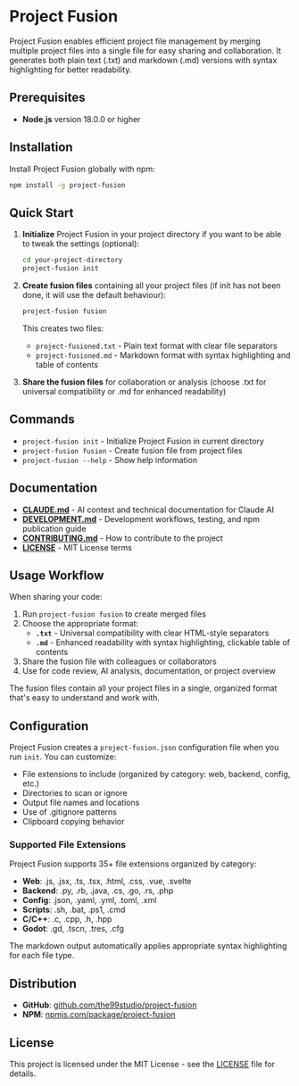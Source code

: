 # Project Fusion

Project Fusion enables efficient project file management by merging multiple project files into a single file for easy sharing and collaboration. It generates both plain text (.txt) and markdown (.md) versions with syntax highlighting for better readability.

## Prerequisites

- **Node.js** version 18.0.0 or higher

## Installation

Install Project Fusion globally with npm:

```bash
npm install -g project-fusion
```

## Quick Start

1. **Initialize** Project Fusion in your project directory if you want to be able to tweak the settings (optional):
   ```bash
   cd your-project-directory
   project-fusion init
   ```

2. **Create fusion files** containing all your project files (if init has not been done, it will use the default behaviour):
   ```bash
   project-fusion fusion
   ```
   This creates two files:
   - `project-fusioned.txt` - Plain text format with clear file separators
   - `project-fusioned.md` - Markdown format with syntax highlighting and table of contents

3. **Share the fusion files** for collaboration or analysis (choose .txt for universal compatibility or .md for enhanced readability)

## Commands

- `project-fusion init` - Initialize Project Fusion in current directory
- `project-fusion fusion` - Create fusion file from project files
- `project-fusion --help` - Show help information

## Documentation

- **[CLAUDE.md](./CLAUDE.md)** - AI context and technical documentation for Claude AI
- **[DEVELOPMENT.md](./DEVELOPMENT.md)** - Development workflows, testing, and npm publication guide
- **[CONTRIBUTING.md](./CONTRIBUTING.md)** - How to contribute to the project
- **[LICENSE](./LICENSE)** - MIT License terms

## Usage Workflow

When sharing your code:

1. Run `project-fusion fusion` to create merged files
2. Choose the appropriate format:
   - **`.txt`** - Universal compatibility with clear HTML-style separators
   - **`.md`** - Enhanced readability with syntax highlighting, clickable table of contents
3. Share the fusion file with colleagues or collaborators
4. Use for code review, AI analysis, documentation, or project overview

The fusion files contain all your project files in a single, organized format that's easy to understand and work with.

## Configuration

Project Fusion creates a `project-fusion.json` configuration file when you run `init`. You can customize:
- File extensions to include (organized by category: web, backend, config, etc.)
- Directories to scan or ignore
- Output file names and locations
- Use of .gitignore patterns
- Clipboard copying behavior

### Supported File Extensions

Project Fusion supports 35+ file extensions organized by category:
- **Web**: .js, .jsx, .ts, .tsx, .html, .css, .vue, .svelte
- **Backend**: .py, .rb, .java, .cs, .go, .rs, .php
- **Config**: .json, .yaml, .yml, .toml, .xml
- **Scripts**: .sh, .bat, .ps1, .cmd
- **C/C++**: .c, .cpp, .h, .hpp
- **Godot**: .gd, .tscn, .tres, .cfg

The markdown output automatically applies appropriate syntax highlighting for each file type.

## Distribution

- **GitHub**: [github.com/the99studio/project-fusion](https://github.com/the99studio/project-fusion)
- **NPM**: [npmjs.com/package/project-fusion](https://www.npmjs.com/package/project-fusion)

## License

This project is licensed under the MIT License - see the [LICENSE](./LICENSE) file for details.
